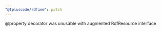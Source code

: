 ```yaml
---
"@tpluscode/rdfine": patch
---
```


@property decorator was unusable with augmented RdfResource interface

